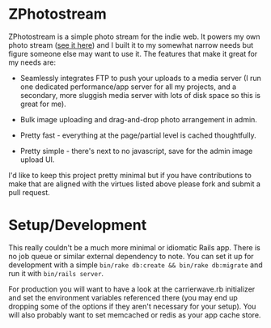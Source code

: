 # ZPhotostream

ZPhotostream is a simple photo stream for the indie web. It powers my own photo stream ([see it here](http://photostream.zaillian.com)) and I built it to my somewhat narrow needs but figure someone else may want to use it. The features that make it great for my needs are:

  * Seamlessly integrates FTP to push your uploads to a media server (I run one dedicated performance/app server for all my projects, and a secondary, more sluggish media server with lots of disk space so this is great for me).

  * Bulk image uploading and drag-and-drop photo arrangement in admin.

  * Pretty fast - everything at the page/partial level is cached thoughtfully.

  * Pretty simple - there's next to no javascript, save for the admin image upload UI.

I'd like to keep this project pretty minimal but if you have contributions to make that are aligned with the virtues listed above please fork and submit a pull request.  

# Setup/Development

This really couldn't be a much more minimal or idiomatic Rails app. There is no job queue or similar external dependency to note. You can set it up for development with a simple `bin/rake db:create && bin/rake db:migrate` and run it with `bin/rails server`.

For production you will want to have a look at the carrierwave.rb initializer and set the environment variables referenced there (you may end up dropping some of the options if they aren't necessary for your setup). You will also probably want to set memcached or redis as your app cache store.
